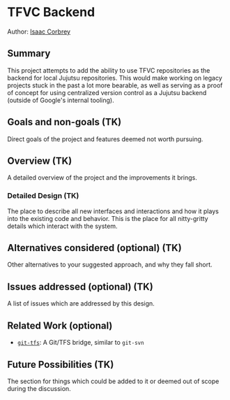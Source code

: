 # TFVC Backend

Author: [Isaac Corbrey](mailto:icorbrey@gmail.com)

## Summary

This project attempts to add the ability to use TFVC repositories as the
backend for local Jujutsu repositories. This would make working on legacy
projects stuck in the past a lot more bearable, as well as serving as a proof
of concept for using centralized version control as a Jujutsu backend (outside
of Google's internal tooling).

## Goals and non-goals (TK)

Direct goals of the project and features deemed not worth pursuing.

## Overview (TK)

A detailed overview of the project and the improvements it brings.

### Detailed Design (TK)

The place to describe all new interfaces and interactions and how it plays into
the existing code and behavior. This is the place for all nitty-gritty details
which interact with the system.

## Alternatives considered (optional) (TK)

Other alternatives to your suggested approach, and why they fall short.

## Issues addressed (optional) (TK)

A list of issues which are addressed by this design.

## Related Work (optional)

- [`git-tfs`](https://github.com/git-tfs/git-tfs): A Git/TFS bridge, similar to
  `git-svn`

## Future Possibilities (TK)

The section for things which could be added to it or deemed out of scope during
the discussion.
